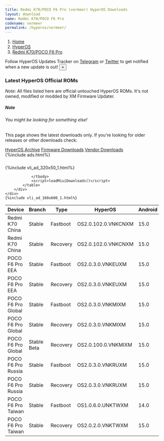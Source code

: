 ```yaml
---
title: Redmi K70/POCO F6 Pro (vermeer) HyperOS Downloads
layout: download
name: Redmi K70/POCO F6 Pro
codename: vermeer
permalink: /hyperos/vermeer/
---
```

<nav aria-label="breadcrumb">
    <ol class="breadcrumb">
        <li class="breadcrumb-item"><a href="/">Home</a></li>
        <li class="breadcrumb-item"><a href="/hyperos/">HyperOS</a></li>
        <li class="breadcrumb-item active" aria-current="page"><a href="/hyperos/vermeer/">Redmi K70/POCO F6 Pro</a></li>
    </ol>
</nav>
<div class="alert alert-primary alert-dismissible fade show" role="alert">
    Follow HyperOS Updates Tracker on <a href="https://t.me/MIUIUpdatesTracker" class="alert-link">Telegram</a>
     or <a href="https://twitter.com/MiFwUpdater" class="alert-link">Twitter</a> to get notified when a new update is out!
    <button type="button" class="close" data-dismiss="alert" aria-label="Close">
        <span aria-hidden="true">&times;</span>
    </button>
</div>

### Latest HyperOS Official ROMs
*Note*: All files listed here are official untouched HyperOS ROMs. It's not owned, modified or modded by XM Firmware Updater.
<div class="card">
  <div class="card-body">
    <h5 class="card-title">Note</h5>
    <h6 class="card-subtitle mb-2 text-muted">You might be looking for something else!</h6>
    <p class="card-text">This page shows the latest downloads only.
     If you're looking for older releases or other downloads check:</p>
    <a href="/archive/hyperos/vermeer/" class="card-link">HyperOS Archive</a>
    <a href="/firmware/vermeer/" class="card-link">Firmware Downloads</a>
    <a href="/vendor/vermeer/" class="card-link">Vendor Downloads</a>
  </div>
</div>
{%include ads.html%}
<div class="row justify-content-center">
    <div class="col-10">
        <div class="table-responsive-md" style="margin-top: 25px;">
            {%include vli_ad_320x50_1.html%}
            <table id="miui" class="display dt-responsive nowrap compact table table-striped table-hover table-sm">
                <thead class="thead-dark">
                    <tr>
                        <th data-ref="device">Device</th>
                        <th data-ref="branch">Branch</th>
                        <th data-ref="type">Type</th>
                        <th data-ref="miui">HyperOS</th>
                        <th data-ref="android">Android</th>
                        <th data-ref="size">Size</th>
                        <th data-ref="size">Date</th>
                        <th data-ref="link">Link</th>
                    </tr>
                </thead>
                <tbody>
                <tr><td>Redmi K70 China</td><td>Stable</td><td>Fastboot</td><td>OS2.0.102.0.VNKCNXM</td><td>15.0</td><td>9.5 GB</td><td>2025-02-24</td><td><a href="/hyperos/vermeer/stable/OS2.0.102.0.VNKCNXM/">Download</a></td></tr>
<tr><td>Redmi K70 China</td><td>Stable</td><td>Recovery</td><td>OS2.0.102.0.VNKCNXM</td><td>15.0</td><td>7.3 GB</td><td>2025-02-14</td><td><a href="/hyperos/vermeer/stable/OS2.0.102.0.VNKCNXM/">Download</a></td></tr>
<tr><td>POCO F6 Pro EEA</td><td>Stable</td><td>Fastboot</td><td>OS2.0.3.0.VNKEUXM</td><td>15.0</td><td>9.4 GB</td><td>2025-01-18</td><td><a href="/hyperos/vermeer/stable/OS2.0.3.0.VNKEUXM/">Download</a></td></tr>
<tr><td>POCO F6 Pro EEA</td><td>Stable</td><td>Recovery</td><td>OS2.0.3.0.VNKEUXM</td><td>15.0</td><td>6.7 GB</td><td>2025-02-12</td><td><a href="/hyperos/vermeer/stable/OS2.0.3.0.VNKEUXM/">Download</a></td></tr>
<tr><td>POCO F6 Pro Global</td><td>Stable</td><td>Fastboot</td><td>OS2.0.3.0.VNKMIXM</td><td>15.0</td><td>10.0 GB</td><td>2025-01-15</td><td><a href="/hyperos/vermeer/stable/OS2.0.3.0.VNKMIXM/">Download</a></td></tr>
<tr><td>POCO F6 Pro Global</td><td>Stable</td><td>Recovery</td><td>OS2.0.3.0.VNKMIXM</td><td>15.0</td><td>6.7 GB</td><td>2025-02-12</td><td><a href="/hyperos/vermeer/stable/OS2.0.3.0.VNKMIXM/">Download</a></td></tr>
<tr><td>POCO F6 Pro Global</td><td>Stable Beta</td><td>Recovery</td><td>OS2.0.100.0.VNKMIXM</td><td>15.0</td><td>6.7 GB</td><td>2025-03-03</td><td><a href="/hyperos/vermeer/stable beta/OS2.0.100.0.VNKMIXM/">Download</a></td></tr>
<tr><td>POCO F6 Pro Russia</td><td>Stable</td><td>Fastboot</td><td>OS2.0.3.0.VNKRUXM</td><td>15.0</td><td>10.1 GB</td><td>2025-01-23</td><td><a href="/hyperos/vermeer/stable/OS2.0.3.0.VNKRUXM/">Download</a></td></tr>
<tr><td>POCO F6 Pro Russia</td><td>Stable</td><td>Recovery</td><td>OS2.0.3.0.VNKRUXM</td><td>15.0</td><td>6.5 GB</td><td>2025-02-12</td><td><a href="/hyperos/vermeer/stable/OS2.0.3.0.VNKRUXM/">Download</a></td></tr>
<tr><td>POCO F6 Pro Taiwan</td><td>Stable</td><td>Fastboot</td><td>OS1.0.6.0.UNKTWXM</td><td>14.0</td><td>8.1 GB</td><td>2024-11-18</td><td><a href="/hyperos/vermeer/stable/OS1.0.6.0.UNKTWXM/">Download</a></td></tr>
<tr><td>POCO F6 Pro Taiwan</td><td>Stable</td><td>Recovery</td><td>OS2.0.2.0.VNKTWXM</td><td>15.0</td><td>6.5 GB</td><td>2025-01-03</td><td><a href="/hyperos/vermeer/stable/OS2.0.2.0.VNKTWXM/">Download</a></td></tr>

                </tbody>
                <script>loadMiuiDownloads()</script>
            </table>
        </div>
    </div>
    {%include vli_ad_160x600_1.html%}
</div>
